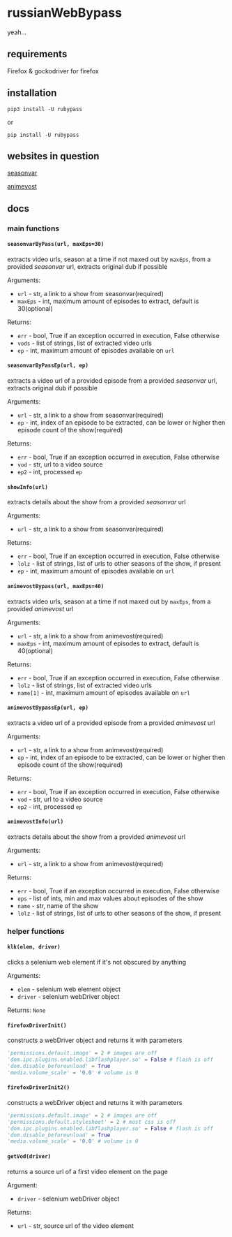 # russianWebBypass
yeah...

## requirements
Firefox & gockodriver for firefox

## installation

```
pip3 install -U rubypass
```
or
```
pip install -U rubypass
```

## websites in question
[seasonvar](http://seasonvar.ru/)

[animevost](https://animevost.org/)

## docs

### main functions
#### ```seasonvarByPass(url, maxEps=30)```
extracts video urls, season at a time if not maxed out by ```maxEps```, from a provided *seasonvar* url, extracts original dub if possible

Arguments:
* ```url``` - str, a link to a show from seasonvar(required)
* ```maxEps``` - int, maximum amount of episodes to extract, default is 30(optional)


Returns:
* ```err``` - bool, True if an exception occurred in execution, False otherwise
* ```vods``` - list of strings, list of extracted video urls
* ```ep``` - int, maximum amount of episodes available on ```url```

#### ```seasonvarByPassEp(url, ep)```
extracts a video url of a provided episode from a provided *seasonvar* url, extracts original dub if possible

Arguments:
* ```url``` - str, a link to a show from seasonvar(required)
* ```ep``` - int, index of an episode to be extracted, can be lower or higher then episode count of the show(required)

Returns:
* ```err``` - bool, True if an exception occurred in execution, False otherwise
* ```vod``` - str, url to a video source
* ```ep2``` - int, processed ```ep```

#### ```showInfo(url)```
extracts details about the show from a provided *seasonvar* url

Arguments:
* ```url``` - str, a link to a show from seasonvar(required)

Returns:
* ```err``` - bool, True if an exception occurred in execution, False otherwise
* ```lolz``` - list of strings, list of urls to other seasons of the show, if present
* ```ep``` - int, maximum amount of episodes available on ```url```

#### ```animevostBypass(url, maxEps=40)```
extracts video urls, season at a time if not maxed out by ```maxEps```, from a provided *animevost* url

Arguments:
* ```url``` - str, a link to a show from animevost(required)
* ```maxEps``` - int, maximum amount of episodes to extract, default is 40(optional)

Returns:
* ```err``` - bool, True if an exception occurred in execution, False otherwise
* ```lolz``` - list of strings, list of extracted video urls
* ```name[1]``` - int, maximum amount of episodes available on ```url```

#### ```animevostBypassEp(url, ep)```
extracts a video url of a provided episode from a provided *animevost* url

Arguments:
* ```url``` - str, a link to a show from animevost(required)
* ```ep``` - int, index of an episode to be extracted, can be lower or higher then episode count of the show(required)

Returns:
* ```err``` - bool, True if an exception occurred in execution, False otherwise
* ```vod``` - str, url to a video source
* ```ep2``` - int, processed ```ep```

#### ```animevostInfo(url)```
extracts details about the show from a provided *animevost* url

Arguments:
* ```url``` - str, a link to a show from animevost(required)

Returns:
* ```err``` - bool, True if an exception occurred in execution, False otherwise
* ```eps``` - list of ints, min and max values about episodes of the show
* ```name``` - str, name of the show
* ```lolz``` - list of strings, list of urls to other seasons of the show, if present

### helper functions
#### ```klk(elem, driver)```
clicks a selenium web element if it's not obscured by anything

Arguments:
* ```elem``` - selenium web element object
* ```driver``` - selenium webDriver object

Returns: ```None```

#### ```firefoxDriverInit()```
constructs a webDriver object and returns it with parameters
```python
'permissions.default.image' = 2 # images are off
'dom.ipc.plugins.enabled.libflashplayer.so' = False # flash is off
'dom.disable_beforeunload' = True
'media.volume_scale' = '0.0' # volume is 0
```

#### ```firefoxDriverInit2()```
constructs a webDriver object and returns it with parameters
```python
'permissions.default.image' = 2 # images are off
'permissions.default.stylesheet' = 2 # most css is off
'dom.ipc.plugins.enabled.libflashplayer.so' = False # flash is off
'dom.disable_beforeunload' = True
'media.volume_scale' = '0.0' # volume is 0
```

#### ```getVod(driver)```
returns a source url of a first video element on the page

Argument:
* ```driver``` - selenium webDriver object

Returns:
* ```url``` - str, source url of the video element